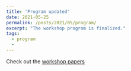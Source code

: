 ```yaml
---
title: 'Program updated'
date: 2021-05-25
permalink: /posts/2021/05/program/
excerpt: "The workshop program is finalized."
tags:
  - program 
  -  
---
```


Check out the [workshop papers](/posts/2021/05/WorkshopPaper/)
